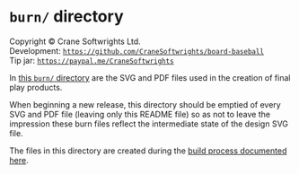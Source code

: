 # `burn/` directory

Copyright © Crane Softwrights Ltd.  
Development: [`https://github.com/CraneSoftwrights/board-baseball`](https://github.com/CraneSoftwrights/board-baseball)  
Tip jar: [`https://paypal.me/CraneSoftwrights`](https://paypal.me/CraneSoftwrights)  

In [this `burn/` directory](../burn) are the SVG and PDF files used in the creation of final play products.

When beginning a new release, this directory should be emptied of every SVG and PDF file (leaving only this README file) so as not to leave the impression these burn files reflect the intermediate state of the design SVG file.

The files in this directory are created during the [build process documented here](build.md).